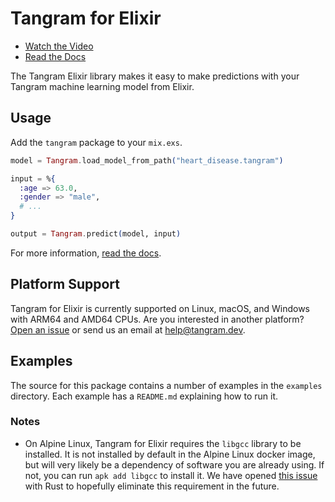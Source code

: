 # Tangram for Elixir

- [Watch the Video](https://www.tangram.dev)
- [Read the Docs](https://www.tangram.dev/docs)

The Tangram Elixir library makes it easy to make predictions with your Tangram machine learning model from Elixir.

## Usage

Add the `tangram` package to your `mix.exs`.

```elixir
model = Tangram.load_model_from_path("heart_disease.tangram")

input = %{
  :age => 63.0,
  :gender => "male",
  # ...
}

output = Tangram.predict(model, input)
```

For more information, [read the docs](https://www.tangram.dev/docs).

## Platform Support

Tangram for Elixir is currently supported on Linux, macOS, and Windows with ARM64 and AMD64 CPUs. Are you interested in another platform? [Open an issue](https://github.com/tangramdotdev/tangram/issues/new) or send us an email at [help@tangram.dev](mailto:help@tangram.dev).

## Examples

The source for this package contains a number of examples in the `examples` directory. Each example has a `README.md` explaining how to run it.

### Notes

- On Alpine Linux, Tangram for Elixir requires the `libgcc` library to be installed. It is not installed by default in the Alpine Linux docker image, but will very likely be a dependency of software you are already using. If not, you can run `apk add libgcc` to install it. We have opened [this issue](https://github.com/rust-lang/rust/issues/82521) with Rust to hopefully eliminate this requirement in the future.
